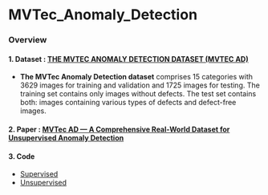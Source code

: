 # MVTec_Anomaly_Detection

### Overview

#### 1. Dataset : [THE MVTEC ANOMALY DETECTION DATASET (MVTEC AD)][link]
- **The MVTec Anomaly Detection dataset** comprises 15 categories with 3629 images for training and validation and
1725 images for testing. The training set contains only images without defects. The test set contains both: images
containing various types of defects and defect-free images.

#### 2. Paper : [MVTec AD — A Comprehensive Real-World Dataset for Unsupervised Anomaly Detection][link1]

#### 3. Code
- [Supervised][link2]
- [Unsupervised][link3]

[link]: https://www.mvtec.com/company/research/datasets/mvtec-ad
[link1]: https://openaccess.thecvf.com/content_CVPR_2019/papers/Bergmann_MVTec_AD_--_A_Comprehensive_Real-World_Dataset_for_Unsupervised_Anomaly_CVPR_2019_paper.pdf
[link2]: https://github.com/jeewonkimm2/MVTec_Anomaly_Detection/tree/main/supervised
[link3]: https://github.com/jeewonkimm2/MVTec_Anomaly_Detection/tree/main/unsupervised

